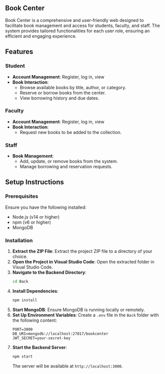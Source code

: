 
## Book Center

Book Center is a comprehensive and user-friendly web designed to facilitate book management and access for students, faculty, and staff. The system provides tailored functionalities for each user role, ensuring an efficient and engaging experience.

## Features

### Student

- **Account Management**: Register, log in, view
- **Book Interaction**:
  - Browse available books by title, author, or category.
  - Reserve or borrow books from the center.
  - View borrowing history and due dates.

### Faculty

- **Account Management**: Register, log in, view
- **Book Interaction**:
  - Request new books to be added to the collection.

### Staff

- **Book Management**:
  - Add, update, or remove books from the system.
  - Manage borrowing and reservation requests.

## Setup Instructions

### Prerequisites

Ensure you have the following installed:

- Node.js (v14 or higher)
- npm (v6 or higher)
- MongoDB

### Installation

1. **Extract the ZIP File**:
   Extract the project ZIP file to a directory of your choice.
2. **Open the Project in Visual Studio Code**:
   Open the extracted folder in Visual Studio Code.
3. **Navigate to the Backend Directory**:
   ```bash
   cd Back
   ```
4. **Install Dependencies**:
   ```bash
   npm install
   ```
5. **Start MongoDB**:
   Ensure MongoDB is running locally or remotely.
6. **Set Up Environment Variables**:
   Create a `.env` file in the `Back` folder with the following content:
   ```env
   PORT=3000
   DB_URI=mongodb://localhost:27017/bookcenter
   JWT_SECRET=your-secret-key
   ```
7. **Start the Backend Server**:
   ```bash
   npm start
   ```
   The server will be available at `http://localhost:3000`.

